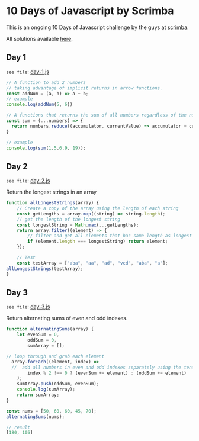 # 10 Days of Javascript by Scrimba

This is an ongoing 10 Days of Javascript challenge by the guys at [scrimba](https://scrimba.com).

All solutions available [here](./JS-solutions/).

## Day 1
`see file`: [day-1.js](./JS-solutions/day-1.js)

```Javascript
// A function to add 2 numbers
// taking advantage of implicit returns in arrow functions.
const addNum = (a, b) => a + b;
// example
console.log(addNum(5, 6))

// A functions that returns the sum of all numbers regardless of the number of parameters.
const sum = (...numbers) => {
  return numbers.reduce((accumulator, currentValue) => accumulator + currentValue, 0);
}

// example
console.log(sum(1,5,6,9, 19));
```

## Day 2
`see file`: [day-2.js](./JS-solutions/day-2.js)

Return the longest strings in an array

```Javascript
function allLongestStrings(array) {
    // Create a copy of the array using the length of each string
    const getLengths = array.map((string) => string.length);
    // get the length of the longest string
    const longestString = Math.max(...getLengths);
    return array.filter((element) => {
        // filter and get all elements that has same length as longest string
        if (element.length === longestString) return element;
    });

    // Test
    const testArray = ["aba", "aa", "ad", "vcd", "aba", "a"];
allLongestStrings(testArray);
}
```

## Day 3
`see file`: [day-3.js](./JS-solutions/day-3.js)

Return alternating sums of even and odd indexes.

```Javascript
function alternatingSums(array) {
	let evenSum = 0,
		oddSum = 0,
		sumArray = [];

// loop through and grab each element
  array.forEach((element, index) =>
  //  add all numbers in even and odd indexes separately using the tenary operator
		index % 2 !== 0 ? (evenSum += element) : (oddSum += element)
	);
	sumArray.push(oddSum, evenSum);
	console.log(sumArray); 
	return sumArray;
}

const nums = [50, 60, 60, 45, 70];
alternatingSums(nums);

// result
[180, 105]

```
